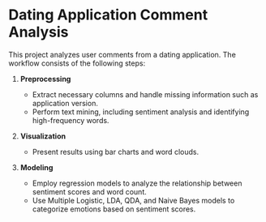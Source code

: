 # Dating Application Comment Analysis

This project analyzes user comments from a dating application. The workflow consists of the following steps:

1. **Preprocessing**  
   - Extract necessary columns and handle missing information such as application version.
   - Perform text mining, including sentiment analysis and identifying high-frequency words.

2. **Visualization**  
   - Present results using bar charts and word clouds.

3. **Modeling**  
   - Employ regression models to analyze the relationship between sentiment scores and word count.
   - Use Multiple Logistic, LDA, QDA, and Naive Bayes models to categorize emotions based on sentiment scores.

